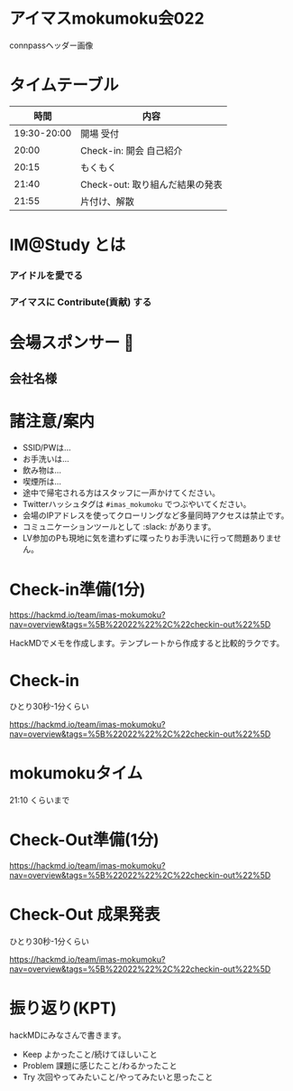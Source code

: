# アイマスmokumoku会022

connpassヘッダー画像

# タイムテーブル

| 時間        | 内容                            |
| ----------- | ------------------------------- |
| 19:30-20:00 | 開場 受付                       |
| 20:00       | Check-in: 開会 自己紹介         |
| 20:15       | もくもく                        |
| 21:40       | Check-out: 取り組んだ結果の発表 |
| 21:55       | 片付け、解散                    |

# IM@Study とは

### アイドルを愛でる
### アイマスに Contribute(貢献) する

# 会場スポンサー :clap:

## 会社名様

# 諸注意/案内

- SSID/PWは...
- お手洗いは...
- 飲み物は...
- 喫煙所は...
- 途中で帰宅される方はスタッフに一声かけてください。
- Twitterハッシュタグは `#imas_mokumoku` でつぶやいてください。
- 会場のIPアドレスを使ってクローリングなど多量同時アクセスは禁止です。
- コミュニケーションツールとして :slack: があります。
- LV参加のPも現地に気を遣わずに喋ったりお手洗いに行って問題ありません。

# Check-in準備(1分)

https://hackmd.io/team/imas-mokumoku?nav=overview&tags=%5B%22022%22%2C%22checkin-out%22%5D

HackMDでメモを作成します。テンプレートから作成すると比較的ラクです。

# Check-in

ひとり30秒-1分くらい

https://hackmd.io/team/imas-mokumoku?nav=overview&tags=%5B%22022%22%2C%22checkin-out%22%5D

# mokumokuタイム

21:10 くらいまで

# Check-Out準備(1分)

https://hackmd.io/team/imas-mokumoku?nav=overview&tags=%5B%22022%22%2C%22checkin-out%22%5D

# Check-Out 成果発表

ひとり30秒-1分くらい

https://hackmd.io/team/imas-mokumoku?nav=overview&tags=%5B%22022%22%2C%22checkin-out%22%5D

# 振り返り(KPT)

hackMDにみなさんで書きます。

- Keep よかったこと/続けてほしいこと
- Problem 課題に感じたこと/わるかったこと
- Try 次回やってみたいこと/やってみたいと思ったこと
